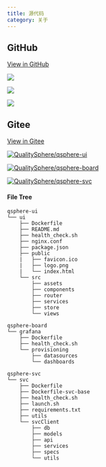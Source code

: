```yaml
---
title: 源代码
category: 关于
---
```


## GitHub

[View in GitHub](https://github.com/QualitySphere)

[![](https://www.shields.io/github/stars/qualitysphere/qsphere-ui?label=qsphere-ui&style=for-the-badge&logo=github)](https://github.com/qualitysphere/qsphere-ui)

[![](https://www.shields.io/github/stars/qualitysphere/qsphere-board?label=qsphere-board&style=for-the-badge&logo=github)](https://github.com/qualitysphere/qsphere-board)

[![](https://www.shields.io/github/stars/qualitysphere/qsphere-svc?label=qsphere-svc&style=for-the-badge&logo=github)](https://github.com/qualitysphere/qsphere-svc)

## Gitee

[View in Gitee](https://gitee.com/QualitySphere)

[![QualitySphere/qsphere-ui](https://gitee.com/QualitySphere/qsphere-ui/widgets/widget_card.svg?colors=4183c4,ffffff,ffffff,e3e9ed,666666,9b9b9b)](https://gitee.com/QualitySphere/qsphere-ui)

[![QualitySphere/qsphere-board](https://gitee.com/QualitySphere/qsphere-board/widgets/widget_card.svg?colors=4183c4,ffffff,ffffff,e3e9ed,666666,9b9b9b)](https://gitee.com/QualitySphere/qsphere-board)

[![QualitySphere/qsphere-svc](https://gitee.com/QualitySphere/qsphere-svc/widgets/widget_card.svg?colors=4183c4,ffffff,ffffff,e3e9ed,666666,9b9b9b)](https://gitee.com/QualitySphere/qsphere-svc)

#### File Tree

```text
qsphere-ui
└── ui
    ├── Dockerfile
    ├── README.md
    ├── health_check.sh
    ├── nginx.conf
    ├── package.json
    ├── public
    |   ├── favicon.ico
    |   ├── logo.png
    |   └── index.html
    └── src
        ├── assets
        ├── components
        ├── router
        ├── services
        ├── store
        └── views
```

```text
qsphere-board
└── grafana
    ├── Dockerfile
    ├── health_check.sh
    └── provisioning
        ├── datasources
        └── dashboards
```

```text
qsphere-svc
└── svc
    ├── Dockerfile
    ├── Dockerfile-svc-base
    ├── health_check.sh
    ├── launch.sh
    ├── requirements.txt
    ├── utils
    └── svcClient
        ├── db
        ├── models
        ├── api
        ├── services
        ├── specs
        └── utils
```
